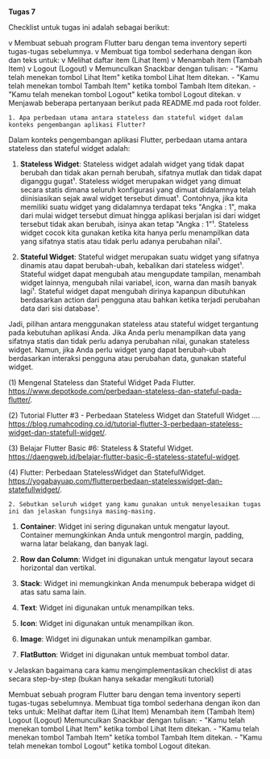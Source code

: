 **Tugas 7**

Checklist untuk tugas ini adalah sebagai berikut:

 v Membuat sebuah program Flutter baru dengan tema inventory seperti tugas-tugas sebelumnya.
 v Membuat tiga tombol sederhana dengan ikon dan teks untuk:
 v Melihat daftar item (Lihat Item)
 v Menambah item (Tambah Item)
 v Logout (Logout)
 v Memunculkan Snackbar dengan tulisan:
    - "Kamu telah menekan tombol Lihat Item" ketika tombol Lihat Item ditekan.
    - "Kamu telah menekan tombol Tambah Item" ketika tombol Tambah Item ditekan.
    - "Kamu telah menekan tombol Logout" ketika tombol Logout ditekan.
 v Menjawab beberapa pertanyaan berikut pada README.md pada root folder.

    1. Apa perbedaan utama antara stateless dan stateful widget dalam konteks pengembangan aplikasi Flutter?

Dalam konteks pengembangan aplikasi Flutter, perbedaan utama antara stateless dan stateful widget adalah:

1. **Stateless Widget**: Stateless widget adalah widget yang tidak dapat berubah dan tidak akan pernah berubah, sifatnya mutlak dan tidak dapat diganggu gugat¹. Stateless widget merupakan widget yang dimuat secara statis dimana seluruh konfigurasi yang dimuat didalamnya telah diinisiasikan sejak awal widget tersebut dimuat¹. Contohnya, jika kita memiliki suatu widget yang didalamnya terdapat teks "Angka : 1", maka dari mulai widget tersebut dimuat hingga aplikasi berjalan isi dari widget tersebut tidak akan berubah, isinya akan tetap "Angka : 1"¹. Stateless widget cocok kita gunakan ketika kita hanya perlu menampilkan data yang sifatnya statis atau tidak perlu adanya perubahan nilai¹.

2. **Stateful Widget**: Stateful widget merupakan suatu widget yang sifatnya dinamis atau dapat berubah-ubah, kebalikan dari stateless widget¹. Stateful widget dapat mengubah atau mengupdate tampilan, menambah widget lainnya, mengubah nilai variabel, icon, warna dan masih banyak lagi¹. Stateful widget dapat mengubah dirinya kapanpun dibutuhkan berdasarkan action dari pengguna atau bahkan ketika terjadi perubahan data dari sisi database¹.

Jadi, pilihan antara menggunakan stateless atau stateful widget tergantung pada kebutuhan aplikasi Anda. Jika Anda perlu menampilkan data yang sifatnya statis dan tidak perlu adanya perubahan nilai, gunakan stateless widget. Namun, jika Anda perlu widget yang dapat berubah-ubah berdasarkan interaksi pengguna atau perubahan data, gunakan stateful widget.

(1) Mengenal Stateless dan Stateful Widget Pada Flutter. https://www.depotkode.com/perbedaan-stateless-dan-stateful-pada-flutter/.

(2) Tutorial Flutter #3 - Perbedaan Stateless Widget dan Statefull Widget .... https://blog.rumahcoding.co.id/tutorial-flutter-3-perbedaan-stateless-widget-dan-statefull-widget/.

(3) Belajar Flutter Basic #6: Stateless & Stateful Widget. https://daengweb.id/belajar-flutter-basic-6-stateless-stateful-widget.

(4) Flutter: Perbedaan StatelessWidget dan StatefulWidget. https://yogabayuap.com/flutterperbedaan-statelesswidget-dan-statefullwidget/.
    
    2. Sebutkan seluruh widget yang kamu gunakan untuk menyelesaikan tugas ini dan jelaskan fungsinya masing-masing.

1. **Container**: Widget ini sering digunakan untuk mengatur layout. Container memungkinkan Anda untuk mengontrol margin, padding, warna latar belakang, dan banyak lagi.

2. **Row dan Column**: Widget ini digunakan untuk mengatur layout secara horizontal dan vertikal.

3. **Stack**: Widget ini memungkinkan Anda menumpuk beberapa widget di atas satu sama lain.

4. **Text**: Widget ini digunakan untuk menampilkan teks.

5. **Icon**: Widget ini digunakan untuk menampilkan ikon.

6. **Image**: Widget ini digunakan untuk menampilkan gambar.

7. **FlatButton**: Widget ini digunakan untuk membuat tombol datar.

 v Jelaskan bagaimana cara kamu mengimplementasikan checklist di atas secara step-by-step (bukan hanya sekadar mengikuti tutorial)

  Membuat sebuah program Flutter baru dengan tema inventory seperti tugas-tugas sebelumnya.
  Membuat tiga tombol sederhana dengan ikon dan teks untuk:
  Melihat daftar item (Lihat Item)
  Menambah item (Tambah Item)
  Logout (Logout)
  Memunculkan Snackbar dengan tulisan:
    - "Kamu telah menekan tombol Lihat Item" ketika tombol Lihat Item ditekan.
    - "Kamu telah menekan tombol Tambah Item" ketika tombol Tambah Item ditekan.
    - "Kamu telah menekan tombol Logout" ketika tombol Logout ditekan.

